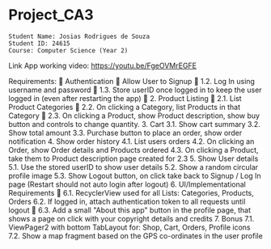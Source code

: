 # Project_CA3

    Student Name: Josias Rodrigues de Souza 
    Student ID: 24615
    Course: Computer Science (Year 2)

Link App working video: https://youtu.be/FgeOVMrEGFE

Requirements:
	Authentication
	Allow User to Signup
	1.2. Log In using username and password
	1.3. Store userID once logged in to keep the user logged in (even after restarting the app)
	2. Product Listing
	2.1. List Product Categories
	2.2. On clicking a Category, list Products in that Category
	2.3. On clicking a Product, show Product description, show buy button and controls to change quantity.
3. Cart
3.1. Show cart summary
3.2. Show total amount
3.3. Purchase button to place an order, show order notification
4. Show order history
4.1. List users orders
4.2. On clicking an Order, show Order details and Products ordered
4.3. On clicking a Product, take them to Product description page created for 2.3
5. Show User details
5.1. Use the stored userID to show user details
5.2. Show a random circular profile image
5.3. Show Logout button, on click take back to Signup / Log In page (Restart should not auto login after logout)
6. UI/Implementational Requirements	
	6.1. RecyclerView used for all Lists: Categories, Products, Orders
6.2. If logged in, attach authentication token to all requests until logout
	6.3. Add a small "About this app" button in the profile page, that shows a page on click with your copyright details and credits
7. Bonus
7.1. ViewPager2 with bottom TabLayout for: Shop, Cart, Orders, Profile icons
7.2. Show a map fragment based on the GPS co-ordinates in the user profile
 
 
